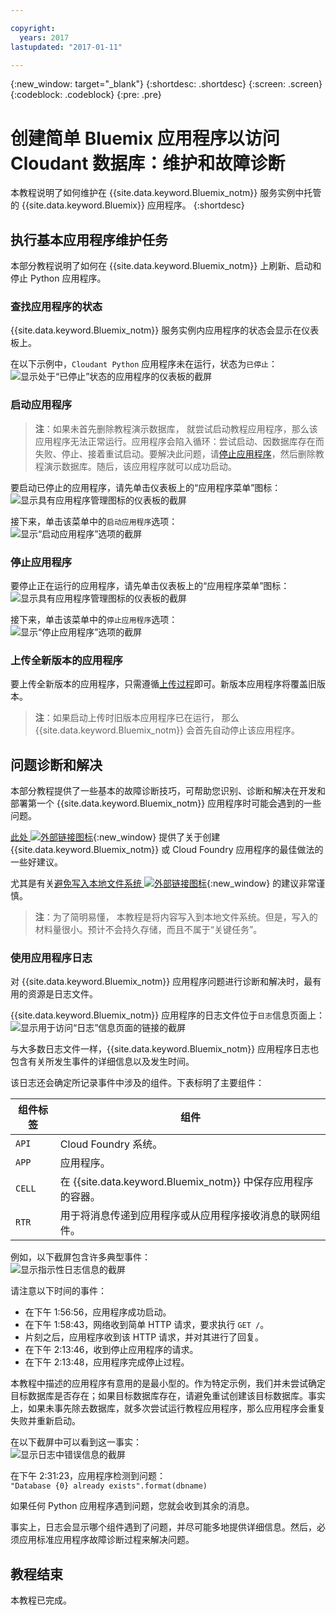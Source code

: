 ```yaml
---

copyright:
  years: 2017
lastupdated: "2017-01-11"

---
```


{:new_window: target="_blank"}
{:shortdesc: .shortdesc}
{:screen: .screen}
{:codeblock: .codeblock}
{:pre: .pre}

<!-- Acrolinx: 2017-01-11 -->

# 创建简单 Bluemix 应用程序以访问 Cloudant 数据库：维护和故障诊断

本教程说明了如何维护在 {{site.data.keyword.Bluemix_notm}} 服务实例中托管的 {{site.data.keyword.Bluemix}} 应用程序。
{:shortdesc}

<div id="maintenance"></div>

## 执行基本应用程序维护任务

本部分教程说明了如何在 {{site.data.keyword.Bluemix_notm}} 上刷新、启动和停止 Python 应用程序。

### 查找应用程序的状态

{{site.data.keyword.Bluemix_notm}} 服务实例内应用程序的状态会显示在仪表板上。

在以下示例中，`Cloudant Python` 应用程序未在运行，状态为`已停止`：<br/>
![显示处于“已停止”状态的应用程序的仪表板的截屏](images/img0037.png)

### 启动应用程序

>   **注**：如果未首先删除教程演示数据库，
就尝试启动教程应用程序，那么该应用程序无法正常运行。应用程序会陷入循环：尝试启动、因数据库存在而失败、停止、接着重试启动。要解决此问题，请[停止应用程序](#stopping-your-application)，然后删除教程演示数据库。随后，该应用程序就可以成功启动。

要启动已停止的应用程序，请先单击仪表板上的“应用程序菜单”图标：<br/>
![显示具有应用程序管理图标的仪表板的截屏](images/img0038.png)

接下来，单击该菜单中的`启动应用程序`选项：<br/>
![显示“启动应用程序”选项的截屏](images/img0039.png)

### 停止应用程序

要停止正在运行的应用程序，请先单击仪表板上的“应用程序菜单”图标：<br/>
![显示具有应用程序管理图标的仪表板的截屏](images/img0040.png)

接下来，单击该菜单中的`停止应用程序`选项：<br/>
![显示“停止应用程序”选项的截屏](images/img0041.png)

<div id="troubleshooting"></div>

### 上传全新版本的应用程序

要上传全新版本的应用程序，只需遵循[上传过程](create_bmxapp_upload.html)即可。新版本应用程序将覆盖旧版本。

>   **注**：如果启动上传时旧版本应用程序已在运行，
    那么 {{site.data.keyword.Bluemix_notm}} 会首先自动停止该应用程序。

## 问题诊断和解决

本部分教程提供了一些基本的故障诊断技巧，可帮助您识别、诊断和解决在开发和部署第一个 {{site.data.keyword.Bluemix_notm}} 应用程序时可能会遇到的一些问题。

[此处 ![外部链接图标](../images/launch-glyph.svg "外部链接图标")](https://docs.cloudfoundry.org/devguide/deploy-apps/prepare-to-deploy.html){:new_window} 提供了关于创建 {{site.data.keyword.Bluemix_notm}} 或 Cloud Foundry 应用程序的最佳做法的一些好建议。

尤其是有关[避免写入本地文件系统 ![外部链接图标](../images/launch-glyph.svg "外部链接图标")](https://docs.cloudfoundry.org/devguide/deploy-apps/prepare-to-deploy.html#filesystem){:new_window} 的建议非常谨慎。

>   **注**：为了简明易懂，
本教程是将内容写入到本地文件系统。但是，写入的材料量很小。预计不会持久存储，而且不属于“关键任务”。

### 使用应用程序日志

对 {{site.data.keyword.Bluemix_notm}} 应用程序问题进行诊断和解决时，最有用的资源是日志文件。

{{site.data.keyword.Bluemix_notm}} 应用程序的日志文件位于`日志`信息页面上：<br/>
![显示用于访问“日志”信息页面的链接的截屏](images/img0042.png)

与大多数日志文件一样，{{site.data.keyword.Bluemix_notm}} 应用程序日志也包含有关所发生事件的详细信息以及发生时间。

该日志还会确定所记录事件中涉及的组件。下表标明了主要组件：

组件标签| 组件
----------------|----------
`API`           | Cloud Foundry 系统。
`APP`           | 应用程序。
`CELL`          | 在 {{site.data.keyword.Bluemix_notm}} 中保存应用程序的容器。
`RTR`           | 用于将消息传递到应用程序或从应用程序接收消息的联网组件。

例如，以下截屏包含许多典型事件：<br/>
![显示指示性日志信息的截屏](images/img0043.png)

请注意以下时间的事件：

-   在下午 1:56:56，应用程序成功启动。
-   在下午 1:58:43，网络收到简单 HTTP 请求，要求执行 `GET /`。
-   片刻之后，应用程序收到该 HTTP 请求，并对其进行了回复。
-   在下午 2:13:46，收到停止应用程序的请求。
-   在下午 2:13:48，应用程序完成停止过程。

本教程中描述的应用程序有意用的是最小型的。作为特定示例，我们并未尝试确定目标数据库是否存在；如果目标数据库存在，请避免重试创建该目标数据库。事实上，如果未事先除去数据库，就多次尝试运行教程应用程序，那么应用程序会重复失败并重新启动。

在以下截屏中可以看到这一事实：<br/>
![显示日志中错误信息的截屏](images/img0044.png)

在下午 2:31:23，应用程序检测到问题：<br/>
`"Database {0} already exists".format(dbname)`

如果任何 Python 应用程序遇到问题，您就会收到其余的消息。

事实上，日志会显示哪个组件遇到了问题，并尽可能多地提供详细信息。然后，必须应用标准应用程序故障诊断过程来解决问题。

## 教程结束

本教程已完成。
